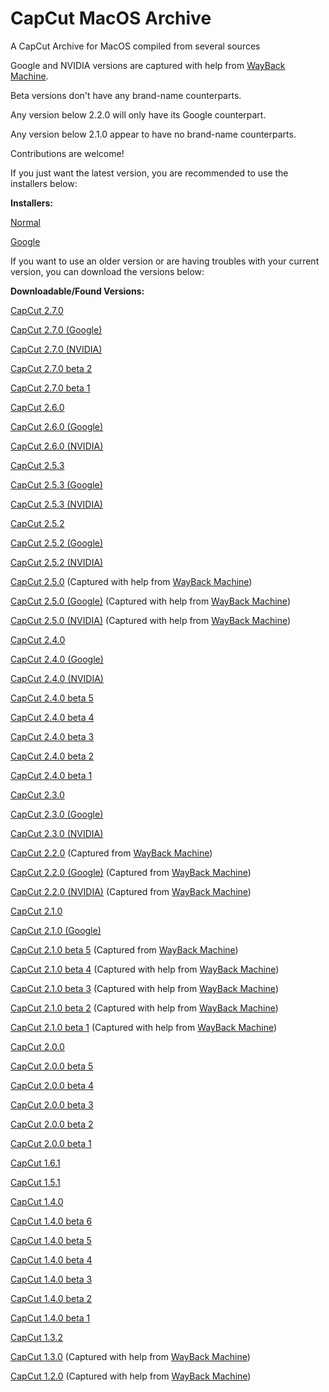 # CapCut MacOS Archive
A CapCut Archive for MacOS compiled from several sources

Google and NVIDIA versions are captured with help from [WayBack Machine](https://web.archive.org/web/*/https://lf16-capcut.faceulv.com/obj/capcutpc-packages-us/packages*).

Beta versions don't have any brand-name counterparts.

Any version below 2.2.0 will only have its Google counterpart.

Any version below 2.1.0 appear to have no brand-name counterparts.

Contributions are welcome!

If you just want the latest version, you are recommended to use the installers below:

**Installers:**

[Normal](https://www.capcut.com/download-guidance?download_url=https://lf16-capcut.faceulv.com/obj/capcutpc-packages-us/installer/capcut_capcutpc_0_1.2.3_installer.dmg)

[Google](https://www.capcut.com/download-guidance?download_url=https://lf16-capcut.faceulv.com/obj/capcutpc-packages-us/installer/capcut_capcutpc_google_1.2.3_installer.dmg)

If you want to use an older version or are having troubles with your current version, you can download the versions below:

**Downloadable/Found Versions:**

[CapCut 2.7.0](https://lf16-capcut.faceulv.com/obj/capcutpc-packages-us/packages/CapCut_2_7_0_886_capcutpc_0_creatortool.dmg)

[CapCut 2.7.0 (Google)](https://lf16-capcut.faceulv.com/obj/capcutpc-packages-us/packages/CapCut_2_7_0_886_capcutpc_google_creatortool.dmg)

[CapCut 2.7.0 (NVIDIA)](https://lf16-capcut.faceulv.com/obj/capcutpc-packages-us/packages/CapCut_2_7_0_886_capcutpc_nvidia_creatortool.dmg)

[CapCut 2.7.0 beta 2](https://lf16-capcut.faceulv.com/obj/capcutpc-packages-us/packages/CapCut_2_7_0-beta2_876_capcutpc_beta_creatortool.dmg)

[CapCut 2.7.0 beta 1](https://lf16-capcut.faceulv.com/obj/capcutpc-packages-us/packages/CapCut_2_7_0-beta1_863_capcutpc_beta_creatortool.dmg)

[CapCut 2.6.0](https://lf16-capcut.faceulv.com/obj/capcutpc-packages-us/packages/CapCut_2_6_0_824_capcutpc_0_creatortool.dmg)

[CapCut 2.6.0 (Google)](https://lf16-capcut.faceulv.com/obj/capcutpc-packages-us/packages/CapCut_2_6_0_824_capcutpc_google_creatortool.dmg)

[CapCut 2.6.0 (NVIDIA)](https://lf16-capcut.faceulv.com/obj/capcutpc-packages-us/packages/CapCut_2_6_0_824_capcutpc_nvidia_creatortool.dmg)

[CapCut 2.5.3](https://lf16-capcut.faceulv.com/obj/capcutpc-packages-us/packages/CapCut_2_5_3_819_capcutpc_0_creatortool.dmg)

[CapCut 2.5.3 (Google)](https://lf16-capcut.faceulv.com/obj/capcutpc-packages-us/packages/CapCut_2_5_3_819_capcutpc_google_creatortool.dmg)

[CapCut 2.5.3 (NVIDIA)](https://lf16-capcut.faceulv.com/obj/capcutpc-packages-us/packages/CapCut_2_5_3_819_capcutpc_nvidia_creatortool.dmg)

[CapCut 2.5.2](https://lf16-capcut.faceulv.com/obj/capcutpc-packages-us/packages/CapCut_2_5_2_768_capcutpc_0_creatortool.dmg)

[CapCut 2.5.2 (Google)](https://lf16-capcut.faceulv.com/obj/capcutpc-packages-us/packages/CapCut_2_5_2_768_capcutpc_google_creatortool.dmg)

[CapCut 2.5.2 (NVIDIA)](https://lf16-capcut.faceulv.com/obj/capcutpc-packages-us/packages/CapCut_2_5_2_768_capcutpc_nvidia_creatortool.dmg)

[CapCut 2.5.0](https://lf16-capcut.faceulv.com/obj/capcutpc-packages-us/packages/CapCut_2_5_0_731_capcutpc_0_creatortool.dmg) (Captured with help from [WayBack Machine](https://web.archive.org/web/*/https://lf16-capcut.faceulv.com/obj/capcutpc-packages-us/packages*))

[CapCut 2.5.0 (Google)](https://lf16-capcut.faceulv.com/obj/capcutpc-packages-us/packages/CapCut_2_5_0_731_capcutpc_google_creatortool.dmg) (Captured with help from [WayBack Machine](https://web.archive.org/web/*/https://lf16-capcut.faceulv.com/obj/capcutpc-packages-us/packages*))

[CapCut 2.5.0 (NVIDIA)](https://lf16-capcut.faceulv.com/obj/capcutpc-packages-us/packages/CapCut_2_5_0_731_capcutpc_nvidia_creatortool.dmg) (Captured with help from [WayBack Machine](https://web.archive.org/web/*/https://lf16-capcut.faceulv.com/obj/capcutpc-packages-us/packages*))

[CapCut 2.4.0](https://lf16-capcut.faceulv.com/obj/capcutpc-packages-us/packages/CapCut_2_4_0_646_capcutpc_0_creatortool.dmg)

[CapCut 2.4.0 (Google)](https://lf16-capcut.faceulv.com/obj/capcutpc-packages-us/packages/CapCut_2_4_0_646_capcutpc_google_creatortool.dmg)

[CapCut 2.4.0 (NVIDIA)](https://lf16-capcut.faceulv.com/obj/capcutpc-packages-us/packages/CapCut_2_4_0_646_capcutpc_nvidia_creatortool.dmg)

[CapCut 2.4.0 beta 5](https://lf16-capcut.faceulv.com/obj/capcutpc-packages-us/packages/CapCut_2_4_0-beta5_645_capcutpc_beta_creatortool.dmg)

[CapCut 2.4.0 beta 4](https://lf16-capcut.faceulv.com/obj/capcutpc-packages-us/packages/CapCut_2_4_0-beta4_637_capcutpc_beta_creatortool.dmg)

[CapCut 2.4.0 beta 3](https://lf16-capcut.faceulv.com/obj/capcutpc-packages-us/packages/CapCut_2_4_0-beta3_631_capcutpc_beta_creatortool.dmg)

[CapCut 2.4.0 beta 2](https://lf16-capcut.faceulv.com/obj/capcutpc-packages-us/packages/CapCut_2_4_0-beta2_627_capcutpc_beta_creatortool.dmg)

[CapCut 2.4.0 beta 1](https://lf16-capcut.faceulv.com/obj/capcutpc-packages-us/packages/CapCut_2_4_0-beta1_610_capcutpc_beta_creatortool.dmg)

[CapCut 2.3.0](https://lf16-capcut.faceulv.com/obj/capcutpc-packages-us/packages/CapCut_2_3_0_579_capcutpc_0_creatortool.dmg)

[CapCut 2.3.0 (Google)](https://lf16-capcut.faceulv.com/obj/capcutpc-packages-us/packages/CapCut_2_3_0_579_capcutpc_google_creatortool.dmg)

[CapCut 2.3.0 (NVIDIA)](https://lf16-capcut.faceulv.com/obj/capcutpc-packages-us/packages/CapCut_2_3_0_579_capcutpc_nvidia_creatortool.dmg)

[CapCut 2.2.0](https://lf16-capcut.faceulv.com/obj/capcutpc-packages-us/packages/CapCut_2_2_0_506_capcutpc_0_creatortool.dmg) (Captured from [WayBack Machine](https://web.archive.org/web/*/https://lf16-capcut.faceulv.com/obj/capcutpc-packages-us/packages*))

[CapCut 2.2.0 (Google)](https://lf16-capcut.faceulv.com/obj/capcutpc-packages-us/packages/CapCut_2_2_0_506_capcutpc_google_creatortool.dmg) (Captured from [WayBack Machine](https://web.archive.org/web/*/https://lf16-capcut.faceulv.com/obj/capcutpc-packages-us/packages*))

[CapCut 2.2.0 (NVIDIA)](https://lf16-capcut.faceulv.com/obj/capcutpc-packages-us/packages/CapCut_2_2_0_506_capcutpc_nvidia_creatortool.dmg) (Captured from [WayBack Machine](https://web.archive.org/web/*/https://lf16-capcut.faceulv.com/obj/capcutpc-packages-us/packages*))

[CapCut 2.1.0](https://lf16-capcut.faceulv.com/obj/capcutpc-packages-us/packages/CapCut_2_1_0_424_capcutpc_0.dmg)

[CapCut 2.1.0 (Google)](https://lf16-capcut.faceulv.com/obj/capcutpc-packages-us/packages/CapCut_2_1_0_424_capcutpc_google.dmg)

[CapCut 2.1.0 beta 5](https://lf16-capcut.faceulv.com/obj/capcutpc-packages-us/packages/CapCut_2_1_0-beta5_418_capcutpc_beta.dmg) (Captured from [WayBack Machine](https://web.archive.org/web/*/https://lf16-capcut.faceulv.com/obj/capcutpc-packages-us/packages*))

[CapCut 2.1.0 beta 4](https://lf16-capcut.faceulv.com/obj/capcutpc-packages-us/packages/CapCut_2_1_0-beta4_412_capcutpc_beta.dmg) (Captured with help from [WayBack Machine](https://web.archive.org/web/*/https://lf16-capcut.faceulv.com/obj/capcutpc-packages-us/packages*))

[CapCut 2.1.0 beta 3](https://lf16-capcut.faceulv.com/obj/capcutpc-packages-us/packages/CapCut_2_1_0-beta3_410_capcutpc_beta.dmg) (Captured with help from [WayBack Machine](https://web.archive.org/web/*/https://lf16-capcut.faceulv.com/obj/capcutpc-packages-us/packages*))

[CapCut 2.1.0 beta 2](https://lf16-capcut.faceulv.com/obj/capcutpc-packages-us/packages/CapCut_2_1_0-beta2_406_capcutpc_beta.dmg) (Captured with help from [WayBack Machine](https://web.archive.org/web/*/https://lf16-capcut.faceulv.com/obj/capcutpc-packages-us/packages*))

[CapCut 2.1.0 beta 1](https://lf16-capcut.faceulv.com/obj/capcutpc-packages-us/packages/CapCut_2_1_0-beta1_402_capcutpc_beta.dmg) (Captured with help from [WayBack Machine](https://web.archive.org/web/*/https://lf16-capcut.faceulv.com/obj/capcutpc-packages-us/packages*))

[CapCut 2.0.0](https://lf16-capcut.faceulv.com/obj/capcutpc-packages-us/packages/CapCut_2_0_0_359_capcutpc_0.dmg)

[CapCut 2.0.0 beta 5](https://lf16-capcut.faceulv.com/obj/capcutpc-packages-us/packages/CapCut_2_0_0-beta5_352_capcutpc_beta.dmg)

[CapCut 2.0.0 beta 4](https://lf16-capcut.faceulv.com/obj/capcutpc-packages-us/packages/CapCut_2_0_0-beta4_350_capcutpc_beta.dmg)

[CapCut 2.0.0 beta 3](https://lf16-capcut.faceulv.com/obj/capcutpc-packages-us/packages/CapCut_2_0_0-beta3_347_capcutpc_beta.dmg)

[CapCut 2.0.0 beta 2](https://lf16-capcut.faceulv.com/obj/capcutpc-packages-us/packages/CapCut_2_0_0-beta2_344_capcutpc_beta.dmg)

[CapCut 2.0.0 beta 1](https://lf16-capcut.faceulv.com/obj/capcutpc-packages-us/packages/CapCut_2_0_0-beta1_337_capcutpc_beta.dmg)

[CapCut 1.6.1](https://lf16-capcut.faceulv.com/obj/capcutpc-packages-us/packages/CapCut_1_6_1_308_capcutpc_0.dmg)

[CapCut 1.5.1](https://lf16-capcut.faceulv.com/obj/capcutpc-packages-us/packages/CapCut_1_5_1_248_capcutpc_0.dmg)

[CapCut 1.4.0](https://lf16-capcut.faceulv.com/obj/capcutpc-packages-us/packages/CapCut_1_4_0_188_capcutpc_0.dmg)

[CapCut 1.4.0 beta 6](https://lf16-capcut.faceulv.com/obj/capcutpc-packages-us/packages/CapCut_1_4_0-beta6_176_capcutpc_beta.dmg)

[CapCut 1.4.0 beta 5](https://lf16-capcut.faceulv.com/obj/capcutpc-packages-us/packages/CapCut_1_4_0-beta5_174_capcutpc_beta.dmg)

[CapCut 1.4.0 beta 4](https://lf16-capcut.faceulv.com/obj/capcutpc-packages-us/packages/CapCut_1_4_0-beta4_171_capcutpc_beta.dmg)

[CapCut 1.4.0 beta 3](https://lf16-capcut.faceulv.com/obj/capcutpc-packages-us/packages/CapCut_1_4_0-beta3_168_capcutpc_beta.dmg)

[CapCut 1.4.0 beta 2](https://lf16-capcut.faceulv.com/obj/capcutpc-packages-us/packages/CapCut_1_4_0-beta2_167_capcutpc_beta.dmg)

[CapCut 1.4.0 beta 1](https://lf16-capcut.faceulv.com/obj/capcutpc-packages-us/packages/CapCut_1_4_0-beta1_165_capcutpc_beta.dmg)

[CapCut 1.3.2](https://lf16-capcut.faceulv.com/obj/capcutpc-packages-us/packages/CapCut_1_3_2_159_capcutpc_0.dmg)

[CapCut 1.3.0](https://lf16-capcut.faceulv.com/obj/capcutpc-packages-us/packages/CapCut_1_3_0_138_capcutpc_0.dmg) (Captured with help from [WayBack Machine](https://web.archive.org/web/*/https://lf16-capcut.faceulv.com/obj/capcutpc-packages-us/packages*))

[CapCut 1.2.0](https://lf16-capcut.faceulv.com/obj/capcutpc-packages-us/packages/CapCut_1_2_0_110_capcutpc_0.dmg) (Captured with help from [WayBack Machine](https://web.archive.org/web/*/https://lf16-capcut.faceulv.com/obj/capcutpc-packages-us/packages*))

